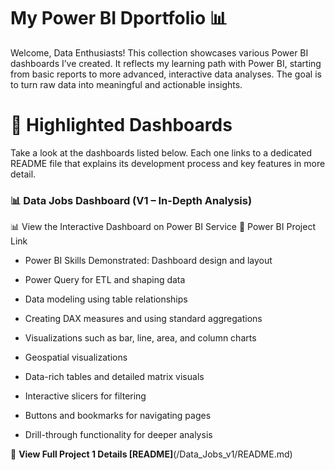 # My Power BI Dportfolio 📊 
Welcome, Data Enthusiasts!
This collection showcases various Power BI dashboards I’ve created. It reflects my learning path with Power BI, starting from basic reports to more advanced, interactive data analyses. The goal is to turn raw data into meaningful and actionable insights.

# 🔷 Highlighted Dashboards
Take a look at the dashboards listed below. Each one links to a dedicated README file that explains its development process and key features in more detail.

### 📊 Data Jobs Dashboard (V1 – In-Depth Analysis)
📊 View the Interactive Dashboard on Power BI Service
🔗 Power BI Project Link

* Power BI Skills Demonstrated:
Dashboard design and layout

* Power Query for ETL and shaping data

* Data modeling using table relationships

* Creating DAX measures and using standard aggregations

* Visualizations such as bar, line, area, and column charts

* Geospatial visualizations

* Data-rich tables and detailed matrix visuals

* Interactive slicers for filtering

* Buttons and bookmarks for navigating pages

* Drill-through functionality for deeper analysis

🔷 **View Full Project 1 Details [README]**(/Data_Jobs_v1/README.md)
